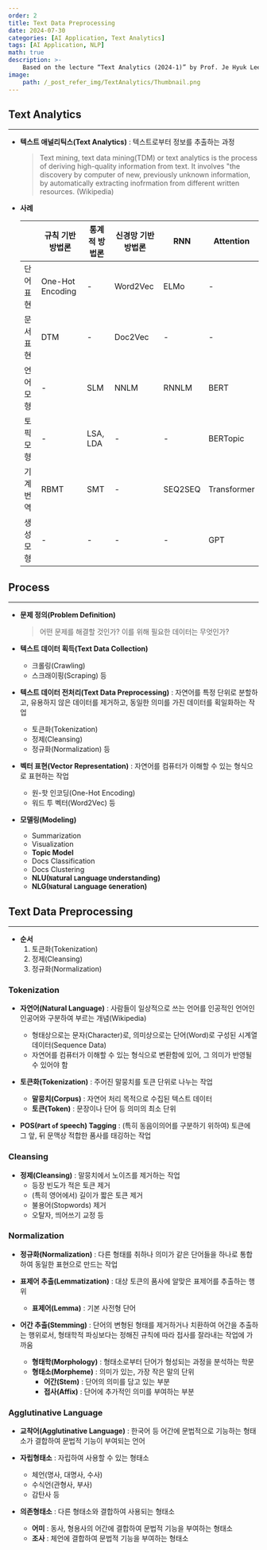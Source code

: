 ```yaml
---
order: 2
title: Text Data Preprocessing
date: 2024-07-30
categories: [AI Application, Text Analytics]
tags: [AI Application, NLP]
math: true
description: >-
    Based on the lecture “Text Analytics (2024-1)” by Prof. Je Hyuk Lee, Dept. of Data Science, The Grad. School, Kookmin Univ.
image:
    path: /_post_refer_img/TextAnalytics/Thumbnail.png
---
```


## Text Analytics
-----

- **텍스트 애널리틱스(Text Analytics)** : 텍스트로부터 정보를 추출하는 과정

    > Text mining, text data mining(TDM) or text analytics is the process of deriving high-quality information from text. It involves "the discovery by computer of new, previously unknown information, by automatically extracting inofrmation from different written resources. (Wikipedia)

- **사례**

    | | 규칙 기반 방법론 | 통계적 방법론 | 신경망 기반 방법론 | RNN | Attention |
    |---|---|---|---|---|---|
    | 단어 표현 | One-Hot Encoding | - | Word2Vec | ELMo | - |
    | 문서 표현 | DTM | - | Doc2Vec | - | - |
    | 언어 모형 | - | SLM | NNLM | RNNLM | BERT |
    | 토픽 모형 | - | LSA, LDA | - | - | BERTopic |
    | 기계 번역 | RBMT | SMT | - | SEQ2SEQ | Transformer |
    | 생성 모형 | - | - | - | - | GPT |

## Process
-----

- **문제 정의(Problem Definition)**

    > 어떤 문제를 해결할 것인가? 이를 위해 필요한 데이터는 무엇인가?

- **텍스트 데이터 획득(Text Data Collection)**
    - 크롤링(Crawling)
    - 스크래이핑(Scraping) 등

- **텍스트 데이터 전처리(Text Data Preprocessing)** : 자연어를 특정 단위로 분할하고, 유용하지 않은 데이터를 제거하고, 동일한 의미를 가진 데이터를 획일화하는 작업
    - 토큰화(Tokenization)
    - 정제(Cleansing)
    - 정규화(Normalization) 등

- **벡터 표현(Vector Representation)** : 자연어를 컴퓨터가 이해할 수 있는 형식으로 표현하는 작업
    - 원-핫 인코딩(One-Hot Encoding)
    - 워드 투 벡터(Word2Vec) 등

- **모델링(Modeling)**
    - Summarization
    - Visualization
    - **Topic Model**
    - Docs Classification
    - Docs Clustering
    - **NLU(`N`atural `L`anguage `U`nderstanding)**
    - **NLG(`N`atural `L`anguage `G`eneration)**

## Text Data Preprocessing
-----

- **순서**
    1. 토큰화(Tokenization)
    2. 정제(Cleansing)
    3. 정규화(Normalization)

### Tokenization

- **자연어(Natural Language)** : 사람들이 일상적으로 쓰는 언어를 인공적인 언어인 인공어와 구분하여 부르는 개념(Wikipedia)
    - 형태상으로는 문자(Character)로, 의미상으로는 단어(Word)로 구성된 시계열 데이터(Sequence Data)
    - 자연어를 컴퓨터가 이해할 수 있는 형식으로 변환함에 있어, 그 의미가 반영될 수 있어야 함

- **토큰화(Tokenization)** : 주어진 말뭉치를 토큰 단위로 나누는 작업
    - **말뭉치(Corpus)** : 자연어 처리 목적으로 수집된 텍스트 데이터
    - **토큰(Token)** : 문장이나 단어 등 의미의 최소 단위

- **POS(`P`art `o`f `S`peech) Tagging** : (특히 동음이의어를 구분하기 위하여) 토큰에 그 앞, 뒤 문맥상 적합한 품사를 태깅하는 작업

### Cleansing

- **정제(Cleansing)** : 말뭉치에서 노이즈를 제거하는 작업
    - 등장 빈도가 적은 토큰 제거
    - (특히 영어에서) 길이가 짧은 토큰 제거
    - 불용어(Stopwords) 제거
    - 오탈자, 띄어쓰기 교정 등

### Normalization

- **정규화(Normalization)** : 다른 형태를 취하나 의미가 같은 단어들을 하나로 통합하여 동일한 표현으로 만드는 작업

- **표제어 추출(Lemmatization)** : 대상 토큰의 품사에 알맞은 표제어를 추출하는 행위
    - **표제어(Lemma)** : 기본 사전형 단어

- **어간 추출(Stemming)** : 단어의 변형된 형태를 제거하거나 치환하여 어간을 추출하는 행위로서, 형태학적 파싱보다는 정해진 규칙에 따라 접사를 잘라내는 작업에 가까움
    - **형태학(Morphology)** : 형태소로부터 단어가 형성되는 과정을 분석하는 학문
    - **형태소(Morpheme)** : 의미가 있는, 가장 작은 말의 단위
        - **어간(Stem)** : 단어의 의미를 담고 있는 부분
        - **접사(Affix)** : 단어에 추가적인 의미를 부여하는 부분

### Agglutinative Language

- **교착어(Agglutinative Language)** : 한국어 등 어간에 문법적으로 기능하는 형태소가 결합하여 문법적 기능이 부여되는 언어

- **자립형태소** : 자립하여 사용할 수 있는 형태소
    - 체언(명사, 대명사, 수사)
    - 수식언(관형사, 부사)
    - 감탄사 등

- **의존형태소** : 다른 형태소와 결합하여 사용되는 형태소
    - **어미** : 동사, 형용사의 어간에 결합하여 문법적 기능을 부여하는 형태소
    - **조사** : 체언에 결합하여 문법적 기능을 부여하는 형태소